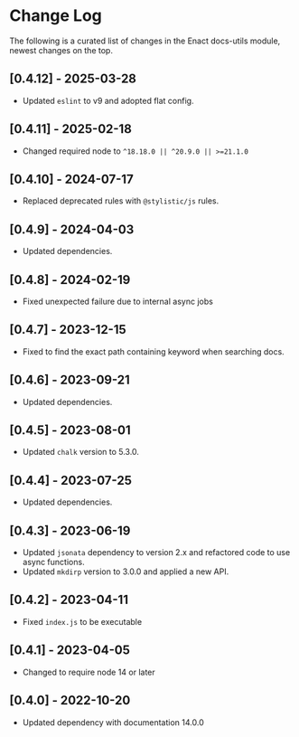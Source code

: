 # Change Log

The following is a curated list of changes in the Enact docs-utils module, newest changes on the top.

## [0.4.12] - 2025-03-28

- Updated `eslint` to v9 and adopted flat config.

## [0.4.11] - 2025-02-18

- Changed required node to `^18.18.0 || ^20.9.0 || >=21.1.0`

## [0.4.10] - 2024-07-17

- Replaced deprecated rules with `@stylistic/js` rules.

## [0.4.9] - 2024-04-03

- Updated dependencies.

## [0.4.8] - 2024-02-19

- Fixed unexpected failure due to internal async jobs

## [0.4.7] - 2023-12-15

- Fixed to find the exact path containing keyword when searching docs.

## [0.4.6] - 2023-09-21

- Updated dependencies.

## [0.4.5] - 2023-08-01

- Updated `chalk` version to 5.3.0.

## [0.4.4] - 2023-07-25

- Updated dependencies.

## [0.4.3] - 2023-06-19

- Updated `jsonata` dependency to version 2.x and refactored code to use async functions.
- Updated `mkdirp` version to 3.0.0 and applied a new API.

## [0.4.2] - 2023-04-11

- Fixed `index.js` to be executable

## [0.4.1] - 2023-04-05

- Changed to require node 14 or later

## [0.4.0] - 2022-10-20

- Updated dependency with documentation 14.0.0

